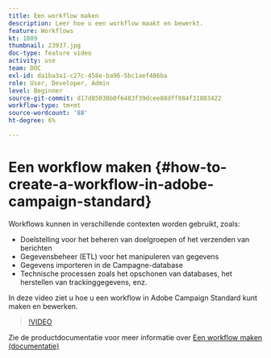 ```yaml
---
title: Een workflow maken
description: Leer hoe u een workflow maakt en bewerkt.
feature: Workflows
kt: 1809
thumbnail: 23937.jpg
doc-type: feature video
activity: use
team: DOC
exl-id: da1ba3a1-c27c-458e-ba96-5bc1aef486ba
role: User, Developer, Admin
level: Beginner
source-git-commit: d17d85030b0f6483f39dcee88dff084f31803422
workflow-type: tm+mt
source-wordcount: '88'
ht-degree: 6%

---
```


# Een workflow maken {#how-to-create-a-workflow-in-adobe-campaign-standard}

Workflows kunnen in verschillende contexten worden gebruikt, zoals:

* Doelstelling voor het beheren van doelgroepen of het verzenden van berichten
* Gegevensbeheer (ETL) voor het manipuleren van gegevens
* Gegevens importeren in de Campagne-database
* Technische processen zoals het opschonen van databases, het herstellen van trackinggegevens, enz.

In deze video ziet u hoe u een workflow in Adobe Campaign Standard kunt maken en bewerken.

>[!VIDEO](https://video.tv.adobe.com/v/23937?quality=12)

Zie de productdocumentatie voor meer informatie over [Een workflow maken (documentatie)](https://experienceleague.adobe.com/docs/campaign-standard/using/managing-processes-and-data/workflow-general-operation/building-a-workflow.html)
